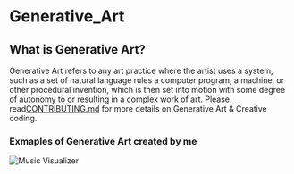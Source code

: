 # Generative_Art

## What is Generative Art?

Generative Art refers to any art practice where the artist uses a system, such as a set of natural language rules a computer program, 
a machine, or other procedural invention, which is then set into motion with some degree of autonomy to or resulting in a complex 
work of art. Please read[CONTRIBUTING.md](https://www.philipgalanter.com/downloads/ga2003_paper.pdf) for more details on Generative Art & Creative coding.


### Exmaples of Generative Art created by me

![Music Visualizer](ezgif.com-video-to-gif-12.gif)
